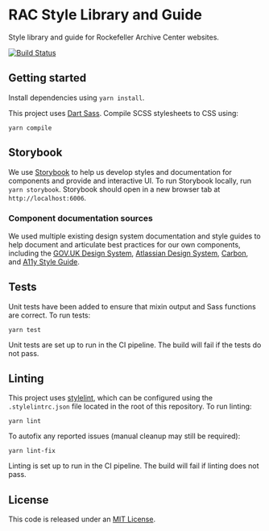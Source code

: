# RAC Style Library and Guide
Style library and guide for Rockefeller Archive Center websites.

[![Build Status](https://travis-ci.com/RockefellerArchiveCenter/styles.svg?branch=base)](https://travis-ci.com/RockefellerArchiveCenter/styles)

## Getting started
Install dependencies using `yarn install`.

This project uses [Dart Sass](https://sass-lang.com/dart-sass). Compile SCSS stylesheets to CSS using:
```
yarn compile
```

## Storybook
We use [Storybook](https://storybook.js.org/) to help us develop styles and documentation for components and provide and interactive UI. To run Storybook locally, run `yarn storybook`. Storybook should open in a new browser tab at `http://localhost:6006`.

### Component documentation sources
We used multiple existing design system documentation and style guides to help document and articulate best practices for our own components, including the [GOV.UK Design System](https://design-system.service.gov.uk/), [Atlassian Design System](https://atlassian.design/), [Carbon](https://www.carbondesignsystem.com/), and [A11y Style Guide](https://a11y-style-guide.com/style-guide/).

## Tests
Unit tests have been added to ensure that mixin output and Sass functions are correct. To run tests:
```
yarn test
```

Unit tests are set up to run in the CI pipeline. The build will fail if the tests do not pass.

## Linting
This project uses [stylelint](https://stylelint.io/), which can be configured using the `.stylelintrc.json` file located in the root of this repository. To run linting:
```
yarn lint
```

To autofix any reported issues (manual cleanup may still be required):
```
yarn lint-fix
```

Linting is set up to run in the CI pipeline. The build will fail if linting does not pass.

## License
This code is released under an [MIT License](LICENSE).
